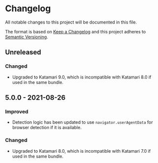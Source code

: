 # Changelog
All notable changes to this project will be documented in this file.

The format is based on [Keep a Changelog](http://keepachangelog.com/en/1.0.0/)
and this project adheres to [Semantic Versioning](http://semver.org/spec/v2.0.0.html).

## Unreleased

### Changed
- Upgraded to Katamari 9.0, which is incompatible with Katamari 8.0 if used in the same bundle.

## 5.0.0 - 2021-08-26

### Improved
- Detection logic has been updated to use `navigator.userAgentData` for browser detection if it is available.

### Changed
- Upgraded to Katamari 8.0, which is incompatible with Katamari 7.0 if used in the same bundle.

